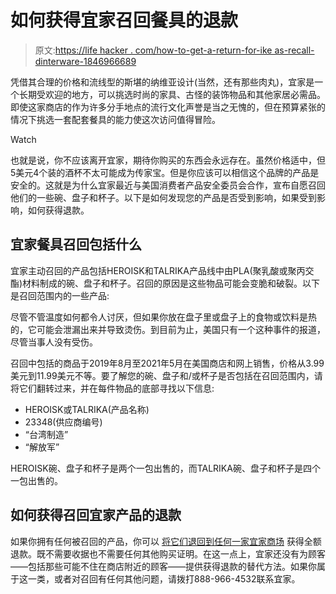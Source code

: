 # 如何获得宜家召回餐具的退款

> 原文:[https://life hacker . com/how-to-get-a-return-for-ike as-recall-dinterware-1846966689](https://lifehacker.com/how-to-get-a-refund-for-ikeas-recalled-dinnerware-1846966689)

凭借其合理的价格和流线型的斯堪的纳维亚设计(当然，还有那些肉丸)，宜家是一个长期受欢迎的地方，可以挑选时尚的家具、古怪的装饰物品和其他家居必需品。即使这家商店的作为许多分手地点的流行文化声誉是当之无愧的，但在预算紧张的情况下挑选一套配套餐具的能力使这次访问值得冒险。

Watch

也就是说，你不应该离开宜家，期待你购买的东西会永远存在。虽然价格适中，但5美元4个装的酒杯不太可能成为传家宝。但是你应该可以相信这个品牌的产品是安全的。这就是为什么宜家最近与美国消费者产品安全委员会合作，宣布自愿召回他们的一些碗、盘子和杯子。以下是如何发现您的产品是否受到影响，如果受到影响，如何获得退款。

## 宜家餐具召回包括什么

宜家主动召回的产品包括HEROISK和TALRIKA产品线中由PLA(聚乳酸或聚丙交酯)材料制成的碗、盘子和杯子。召回的原因是这些物品可能会变脆和破裂。以下是召回范围内的一些产品:

尽管不管温度如何都令人讨厌，但如果你放在盘子里或盘子上的食物或饮料是热的，它可能会泄漏出来并导致烫伤。到目前为止，美国只有一个这种事件的报道，尽管当事人没有受伤。

召回中包括的商品于2019年8月至2021年5月在美国商店和网上销售，价格从3.99美元到11.99美元不等。要了解您的碗、盘子和/或杯子是否包括在召回范围内，请将它们翻转过来，并在每件物品的底部寻找以下信息:

*   HEROISK或TALRIKA(产品名称)
*   23348(供应商编号)
*   “台湾制造”
*   “解放军”

HEROISK碗、盘子和杯子是两个一包出售的，而TALRIKA碗、盘子和杯子是四个一包出售的。

## 如何获得召回宜家产品的退款

如果你拥有任何被召回的产品，你可以 [将它们退回到任何一家宜家商场](https://www.ikea.com/us/en/customer-service/product-support/recalls/ikea-recalls-heroisk-and-talrika-bowls-plates-and-mugs-pub1bd8d7a0) 获得全额退款。既不需要收据也不需要任何其他购买证明。在这一点上，宜家还没有为顾客——包括那些可能不住在商店附近的顾客——提供获得退款的替代方法。如果你属于这一类，或者对召回有任何其他问题，请拨打888-966-4532联系宜家。